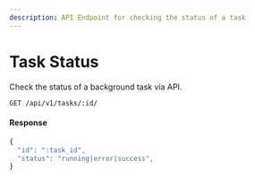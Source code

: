 ```yaml
---
description: API Endpoint for checking the status of a task
---
```


# Task Status

Check the status of a background task via API.

```text
GET /api/v1/tasks/:id/
```

#### Response

```javascript
{
  "id": ":task_id",
  "status": "running|error|success",
}
```

